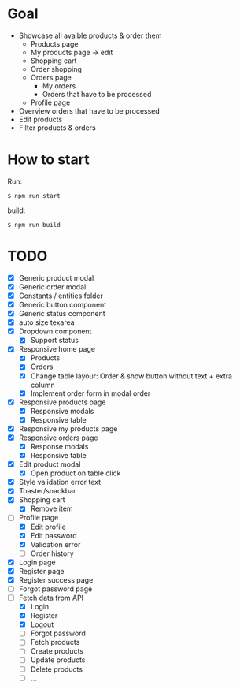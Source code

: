 # Goal

-  Showcase all avaible products & order them
   -  Products page
   -  My products page -> edit
   -  Shopping cart
   -  Order shopping
   -  Orders page
      -  My orders
      -  Orders that have to be processed
   -  Profile page
-  Overview orders that have to be processed
-  Edit products
-  Filter products & orders

# How to start
Run:
```console
$ npm run start
```

build:
```console
$ npm run build
```

# TODO

-  [x] Generic product modal
-  [x] Generic order modal
-  [x] Constants / entities folder
-  [x] Generic button component
-  [x] Generic status component
-  [x] auto size texarea
-  [x] Dropdown component
   -  [x] Support status
-  [x] Responsive home page
   -  [x] Products
   -  [x] Orders
   -  [x] Change table layour: Order & show button without text + extra column
   -  [x] Implement order form in modal order
-  [x] Responsive products page
   -  [x] Responsive modals
   -  [x] Responsive table
-  [x] Responsive my products page
-  [x] Responsive orders page
   -  [x] Response modals
   -  [x] Responsive table
-  [x] Edit product modal
   -  [x] Open product on table click
-  [x] Style validation error text
-  [x] Toaster/snackbar
-  [x] Shopping cart
   -  [x] Remove item
-  [ ] Profile page
   -  [x] Edit profile
   -  [x] Edit password
   -  [x] Validation error
   -  [ ] Order history
-  [x] Login page
-  [x] Register page
-  [x] Register success page
-  [ ] Forgot password page
-  [ ] Fetch data from API
   -  [x] Login
   -  [x] Register
   -  [x] Logout
   -  [ ] Forgot password
   -  [ ] Fetch products
   -  [ ] Create products
   -  [ ] Update products
   -  [ ] Delete products
   -  [ ] ...
